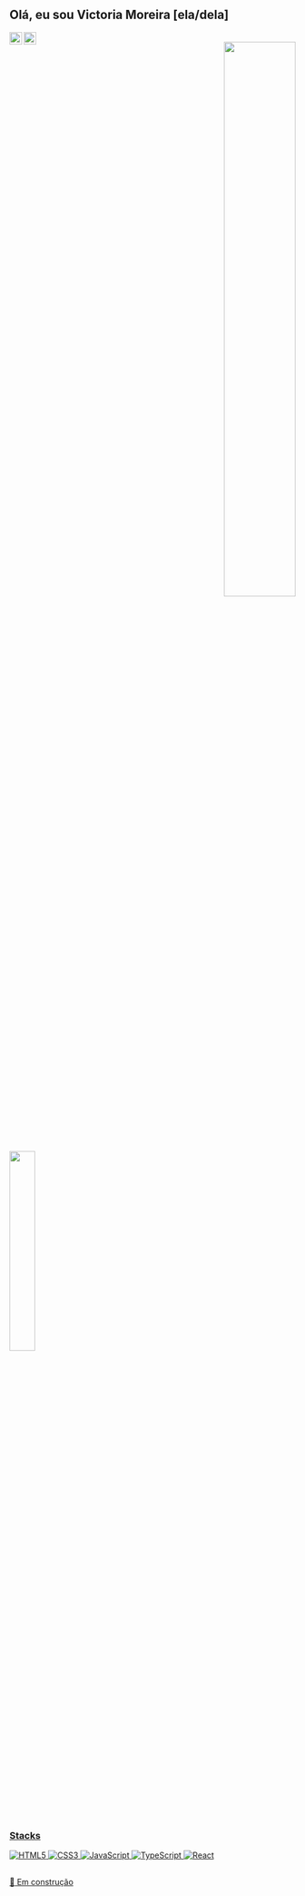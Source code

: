 ## Olá, eu sou Victoria Moreira [ela/dela]
<!--Seja bem-vindo ao meu GitHub :octocat:-->

<div>
<a href="https://www.instagram.com/vdsmoreira/">
  <img align="left" alt="Victoria's Instagram" width="22px" src="https://raw.githubusercontent.com/hussainweb/hussainweb/main/icons/instagram.png" />
</a>
<a href="https://www.linkedin.com/in/victoria-s-moreira/">
  <img align="left" alt="Victoria's LinkedIN" width="22px" src="https://raw.githubusercontent.com/peterthehan/peterthehan/master/assets/linkedin.svg" />
</a>
</div>
<br>
<div align="right">
  <a href="https://github.com/vdsmoreira">
  <img width="50%" src="https://github-readme-stats.vercel.app/api?username=vdsmoreira&show_icons=true&icon_color=CE1D2D&text_color=718096&bg_color=00000000&hide_title=true&hide_border=true""/>
</div>
<div align="left">
  <img width="30%" src="https://github-readme-stats.vercel.app/api/top-langs/?username=vdsmoreira&show_icons=true&icon_color=CE1D2D&text_color=718096&bg_color=00000000&hide_title=true&hide_border=true""/>
</div>
  
  ### Stacks
  ![HTML5](https://img.shields.io/badge/-HTML5-%23E44D27?style=flat-square&logo=html5&logoColor=ffffff)
  ![CSS3](https://img.shields.io/badge/-CSS3-%231572B6?style=flat-square&logo=css3)
  ![JavaScript](https://img.shields.io/badge/-JavaScript-%23F7DF1C?style=flat-square&logo=javascript&logoColor=000000&labelColor=%23F7DF1C&color=%23FFCE5A)
  ![TypeScript](https://img.shields.io/badge/-TypeScript-007ACC?style=flat-square&logo=typescript&logoColor=white)
  ![React](https://img.shields.io/badge/-React-%23282C34?style=flat-square&logo=react)
  
  ##

:construction: Em construção
